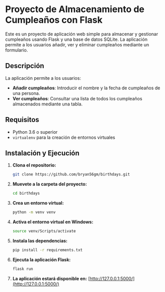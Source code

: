 # Proyecto de Almacenamiento de Cumpleaños con Flask

Este es un proyecto de aplicación web simple para almacenar y gestionar cumpleaños usando Flask y una base de datos SQLite. La aplicación permite a los usuarios añadir, ver y eliminar cumpleaños mediante un formulario.

## Descripción

La aplicación permite a los usuarios:

- **Añadir cumpleaños**: Introducir el nombre y la fecha de cumpleaños de una persona.
- **Ver cumpleaños**: Consultar una lista de todos los cumpleaños almacenados mediante una tabla.

## Requisitos

- Python 3.6 o superior
- `virtualenv` para la creación de entornos virtuales

## Instalación y Ejecución

1. **Clona el repositorio:**
   ```bash
   git clone https://github.com/bryan56gm/birthdays.git
   
2. **Muevete a la carpeta del proyecto:**
   ```bash
   cd birthdays

3. **Crea un entorno virtual:**
   ```bash
   python -m venv venv

4. **Activa el entorno virtual en Windows:**
   ```bash
   source venv/Scripts/activate
   
5. **Instala las dependencias:**
   ```bash
   pip install -r requirements.txt
   
6. **Ejecuta la aplicación Flask:**
   ```bash
   flask run
   
7. **La aplicación estará disponible en:**
   [http://127.0.0.1:5000/](http://127.0.0.1:5000/)